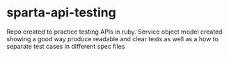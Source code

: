# sparta-api-testing
Repo created to practice testing APIs in ruby. Service object model created showing a good way produce readable and clear tests as well as a how to separate test cases in different spec files

